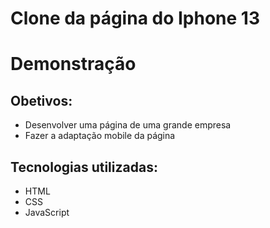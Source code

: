 # Clone da página do Iphone 13
# Demonstração
## Obetivos:
+ Desenvolver uma página de uma grande empresa
+ Fazer a adaptação mobile da página
## Tecnologias utilizadas:
+ HTML
+ CSS
+ JavaScript